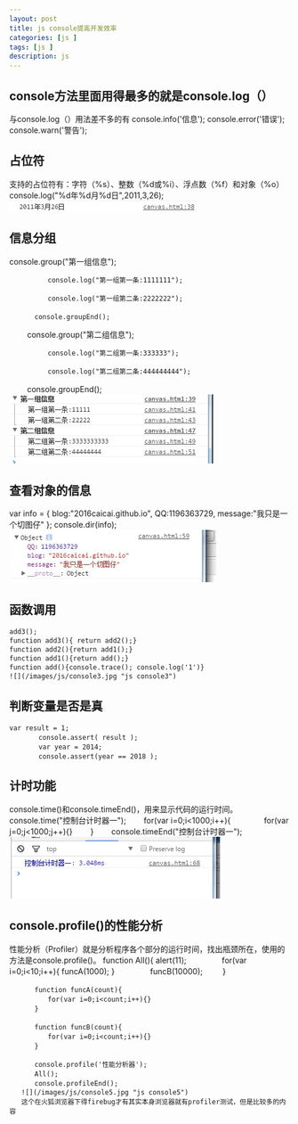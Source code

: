 ```yaml
---
layout: post
title: js console提高开发效率
categories: [js ]
tags: [js ]
description: js
---
```


## console方法里面用得最多的就是console.log（）
与console.log（）用法差不多的有
			console.info('信息');
           console.error('错误');
           console.warn('警告');
## 占位符
支持的占位符有：字符（%s）、整数（%d或%i）、浮点数（%f）和对象（%o）
 console.log("%d年%d月%d日",2011,3,26);
 ![](/images/js/console.jpg "js console")
 
## 信息分组
console.group("第一组信息");
  
       　　　　console.log("第一组第一条:1111111");
  
       　　　　console.log("第一组第二条:2222222");
  
       　　console.groupEnd();
  
   　　    console.group("第二组信息");
  
       　　　　console.log("第二组第一条:333333");
  
       　　　　console.log("第二组第二条:444444444");
  
   　　    console.groupEnd();
   ![](/images/js/console1.jpg "js console1")
   
## 查看对象的信息
var info = {
	blog:"2016caicai.github.io",
	QQ:1196363729,
	message:"我只是一个切图仔"
};
console.dir(info);
![](/images/js/console2.jpg "js console2")

## 函数调用
    add3();
    function add3(){ return add2();}
    function add2(){return add1();}
    function add1(){return add();}
    function add(){console.trace(); console.log('1')}
	![](/images/js/console3.jpg "js console3")

## 判断变量是否是真
	var result = 1;
        　　console.assert( result );
        　　var year = 2014;
        　　console.assert(year == 2018 );
		
## 计时功能
console.time()和console.timeEnd()，用来显示代码的运行时间。
console.time("控制台计时器一");
    　　for(var i=0;i<1000;i++){
    　　　　for(var j=0;j<1000;j++){}
    　　}
    　　console.timeEnd("控制台计时器一");
	![](/images/js/console4.jpg "js console4")

## console.profile()的性能分析
性能分析（Profiler）就是分析程序各个部分的运行时间，找出瓶颈所在，使用的方法是console.profile()。
	function All(){
                alert(11);
    　　　　     for(var i=0;i<10;i++){
                    funcA(1000);
                 }
    　　　　    funcB(10000);
    　　    }
   
       　　function funcA(count){
       　　　　for(var i=0;i<count;i++){}
       　　}
  
       　　function funcB(count){
       　　　　for(var i=0;i<count;i++){}
       　　}
  
       　　console.profile('性能分析器');
       　　All();
       　　console.profileEnd();
	   ![](/images/js/console5.jpg "js console5")
	   这个在火狐浏览器下得firebug才有其实本身浏览器就有profiler测试，但是比较多的内容

